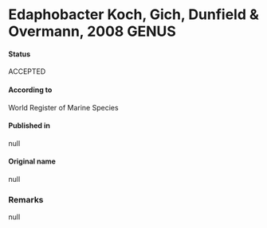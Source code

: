 # Edaphobacter Koch, Gich, Dunfield & Overmann, 2008 GENUS

#### Status
ACCEPTED

#### According to
World Register of Marine Species

#### Published in
null

#### Original name
null

### Remarks
null